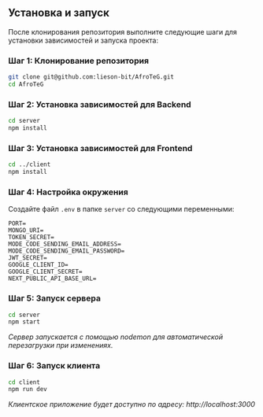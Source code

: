 
## Установка и запуск

После клонирования репозитория выполните следующие шаги для установки зависимостей и запуска проекта:

### Шаг 1: Клонирование репозитория
```bash
git clone git@github.com:lieson-bit/AfroTeG.git
cd AfroTeG
```

### Шаг 2: Установка зависимостей для Backend
```bash
cd server
npm install
```

### Шаг 3: Установка зависимостей для Frontend
```bash
cd ../client
npm install
```

### Шаг 4: Настройка окружения
Создайте файл `.env` в папке `server` со следующими переменными:
```env
PORT=
MONGO_URI=
TOKEN_SECRET=
MODE_CODE_SENDING_EMAIL_ADDRESS=
MODE_CODE_SENDING_EMAIL_PASSWORD=
JWT_SECRET=
GOOGLE_CLIENT_ID=
GOOGLE_CLIENT_SECRET=
NEXT_PUBLIC_API_BASE_URL=
```

### Шаг 5: Запуск сервера
```bash
cd server
npm start
```
*Сервер запускается с помощью nodemon для автоматической перезагрузки при изменениях.*

### Шаг 6: Запуск клиента
```bash
cd client
npm run dev
```
*Клиентское приложение будет доступно по адресу: http://localhost:3000*
